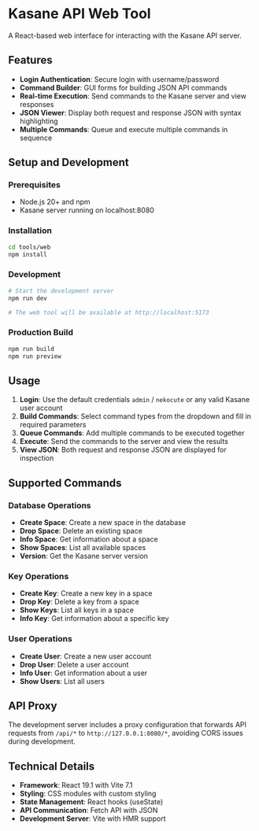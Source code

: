 # Kasane API Web Tool

A React-based web interface for interacting with the Kasane API server.

## Features

- **Login Authentication**: Secure login with username/password
- **Command Builder**: GUI forms for building JSON API commands
- **Real-time Execution**: Send commands to the Kasane server and view responses
- **JSON Viewer**: Display both request and response JSON with syntax highlighting
- **Multiple Commands**: Queue and execute multiple commands in sequence

## Setup and Development

### Prerequisites

- Node.js 20+ and npm
- Kasane server running on localhost:8080

### Installation

```bash
cd tools/web
npm install
```

### Development

```bash
# Start the development server
npm run dev

# The web tool will be available at http://localhost:5173
```

### Production Build

```bash
npm run build
npm run preview
```

## Usage

1. **Login**: Use the default credentials `admin` / `nekocute` or any valid Kasane user account
2. **Build Commands**: Select command types from the dropdown and fill in required parameters
3. **Queue Commands**: Add multiple commands to be executed together
4. **Execute**: Send the commands to the server and view the results
5. **View JSON**: Both request and response JSON are displayed for inspection

## Supported Commands

### Database Operations
- **Create Space**: Create a new space in the database
- **Drop Space**: Delete an existing space
- **Info Space**: Get information about a space
- **Show Spaces**: List all available spaces
- **Version**: Get the Kasane server version

### Key Operations
- **Create Key**: Create a new key in a space
- **Drop Key**: Delete a key from a space
- **Show Keys**: List all keys in a space
- **Info Key**: Get information about a specific key

### User Operations
- **Create User**: Create a new user account
- **Drop User**: Delete a user account
- **Info User**: Get information about a user
- **Show Users**: List all users

## API Proxy

The development server includes a proxy configuration that forwards API requests from `/api/*` to `http://127.0.0.1:8080/*`, avoiding CORS issues during development.

## Technical Details

- **Framework**: React 19.1 with Vite 7.1
- **Styling**: CSS modules with custom styling
- **State Management**: React hooks (useState)
- **API Communication**: Fetch API with JSON
- **Development Server**: Vite with HMR support
